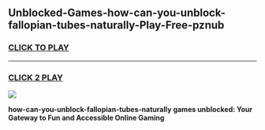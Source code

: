 
## Unblocked-Games-how-can-you-unblock-fallopian-tubes-naturally-Play-Free-pznub
<h3>
<a href="https://premium76.site?title=how-can-you-unblock-fallopian-tubes-naturally&ref=12A">CLICK TO PLAY</a></h3>
<hr>

<h3>
<a href="https://premium76.site?title=how-can-you-unblock-fallopian-tubes-naturally&ref=12A">CLICK 2 PLAY</a>
  
</h3>

<a href="https://premium76.site?title=how-can-you-unblock-fallopian-tubes-naturally&ref=12A"><img src="https://clearcache.store/games.png"></a>


**how-can-you-unblock-fallopian-tubes-naturally games unblocked: Your Gateway to Fun and Accessible Online Gaming**
